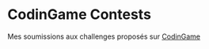 # CodinGame Contests

Mes soumissions aux challenges proposés sur [CodinGame](https://www.codingame.com/contests/finished)
